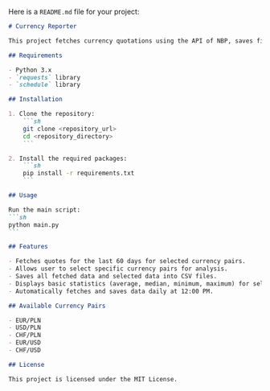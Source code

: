 Here is a `README.md` file for your project:

````markdown
# Currency Reporter

This project fetches currency quotations using the API of NBP, saves filtered data in CSV files, displays basic statistics, and downloads data daily at 12:00 PM.

## Requirements

- Python 3.x
- `requests` library
- `schedule` library

## Installation

1. Clone the repository:
    ```sh
    git clone <repository_url>
    cd <repository_directory>
    ```

2. Install the required packages:
    ```sh
    pip install -r requirements.txt
    ```

## Usage

Run the main script:
```sh
python main.py
```

## Features

- Fetches quotes for the last 60 days for selected currency pairs.
- Allows user to select specific currency pairs for analysis.
- Saves all fetched data and selected data into CSV files.
- Displays basic statistics (average, median, minimum, maximum) for selected currency pairs.
- Automatically fetches and saves data daily at 12:00 PM.

## Available Currency Pairs

- EUR/PLN
- USD/PLN
- CHF/PLN
- EUR/USD
- CHF/USD

## License

This project is licensed under the MIT License.
````